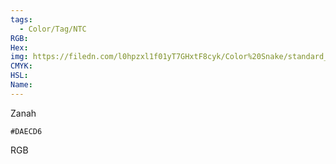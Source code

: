```yaml
---
tags:
  - Color/Tag/NTC
RGB:
Hex:
img: https://filedn.com/l0hpzxl1f01yT7GHxtF8cyk/Color%20Snake/standard_csv_to_svg//DAECD6.svg
CMYK:
HSL:
Name:
---
```

Zanah
```palette
#DAECD6
```
RGB
